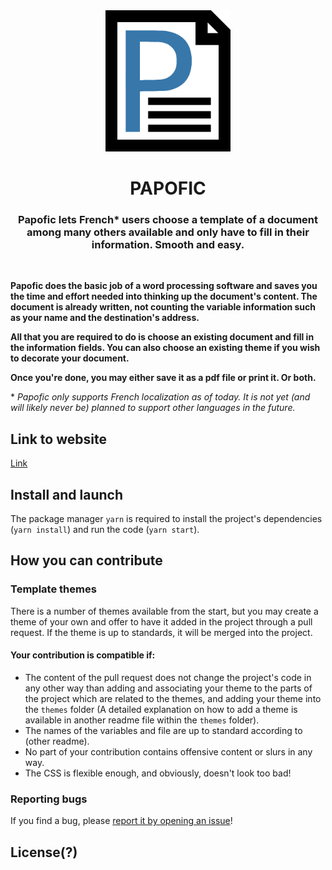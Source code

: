 <div align="center"><img src="papofic_logo.png" alt="papofic_logo" width="200px" height="auto">

# PAPOFIC

### Papofic lets French\* users choose a template of a document among many others available and only have to fill in their information. Smooth and easy.

</div>

<br />

**Papofic does the basic job of a word processing software and saves you the time and effort needed into thinking up the document's content. The document is already written, not counting the variable information such as your name and the destination's address.**

**All that you are required to do is choose an existing document and fill in the information fields. You can also choose an existing theme if you wish to decorate your document.**

**Once you're done, you may either save it as a pdf file or print it. Or both.**

\* _Papofic only supports French localization as of today. It is not yet (and will likely never be) planned to support other languages in the future._

## Link to website

[Link](http://localhost:3000/)

## Install and launch

The package manager `yarn` is required to install the project's dependencies (`yarn install`) and run the code (`yarn start`).

## How you can contribute

### Template themes

There is a number of themes available from the start, but you may create a theme of your own and offer to have it added in the project through a pull request. If the theme is up to standards, it will be merged into the project.

#### Your contribution is compatible if:

- The content of the pull request does not change the project's code in any other way than adding and associating your theme to the parts of the project which are related to the themes, and adding your theme into the `themes` folder (A detailed explanation on how to add a theme is available in another readme file within the `themes` folder).
- The names of the variables and file are up to standard according to (other readme).
- No part of your contribution contains offensive content or slurs in any way.
- The CSS is flexible enough, and obviously, doesn't look too bad!

### Reporting bugs

If you find a bug, please [report it by opening an issue](https://github.com/angelinopersia/papofic/issues/new)!

## License(?)
